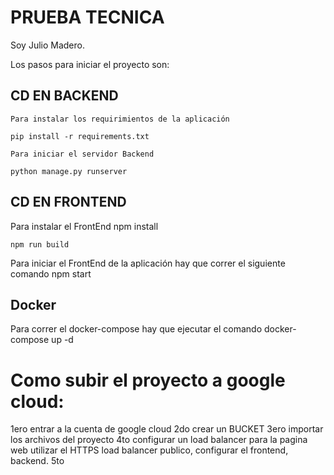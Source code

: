 # PRUEBA TECNICA

Soy Julio Madero.

Los pasos para iniciar el proyecto son:

## CD EN BACKEND
    Para instalar los requirimientos de la aplicación 

    pip install -r requirements.txt

    Para iniciar el servidor Backend 

    python manage.py runserver
 
## CD EN FRONTEND
 Para instalar el FrontEnd
    npm install
 
    npm run build

Para iniciar el FrontEnd de la aplicación hay que correr el siguiente comando
    npm start
 

## Docker

 Para correr el docker-compose hay que ejecutar el comando 
 docker-compose up -d
 
# Como subir el proyecto a google cloud:

1ero entrar a la cuenta de google cloud
2do crear un BUCKET 
3ero importar los archivos del proyecto 
4to configurar un load balancer para la pagina web utilizar el HTTPS load balancer publico, configurar el frontend, backend.
5to